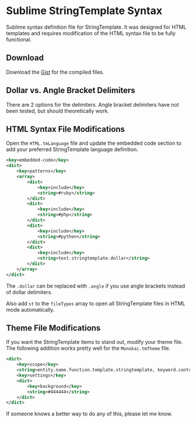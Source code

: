 Sublime StringTemplate Syntax
=============================

Sublime syntax definition file for StringTemplate. It was designed for HTML templates and requires modification of the HTML syntax file to be fully functional.

Download
--------

Download the [Gist](https://gist.github.com/schmalls/5420869/download) for the compiled files.

Dollar vs. Angle Bracket Delimiters
-----------------------------------

There are 2 options for the delimiters. Angle bracket delimiters have not been tested, but should theoretically work.

HTML Syntax File Modifications
------------------------------

Open the `HTML.tmLanguage` file and update the embedded code section to add your preferred StringTemplate language definition.

```xml
<key>embedded-code</key>
<dict>
    <key>patterns</key>
    <array>
        <dict>
            <key>include</key>
            <string>#ruby</string>
        </dict>
        <dict>
            <key>include</key>
            <string>#php</string>
        </dict>
        <dict>
            <key>include</key>
            <string>#python</string>
        </dict>
        <dict>
            <key>include</key>
            <string>text.stringtemplate.dollar</string>
        </dict>
    </array>
</dict>
```

The `.dollar` can be replaced with `.angle` if you use angle brackets instead of dollar delimiters.

Also add `st` to the `fileTypes` array to open all StringTemplate files in HTML mode automatically.

Theme File Modifications
------------------------

If you want the StringTemplate items to stand out, modify your theme file. The following addition works pretty well for the `Monokai.tmTheme` file.

```xml
<dict>
    <key>scope</key>
    <string>entity.name.function.template.stringtemplate, keyword.control.if.stringtemplate, keyword.control.stringtemplate, punctuation.definition.anonymous.begin.stringtemplate, punctuation.definition.anonymous.end.stringtemplate, punctuation.definition.comma.stringtemplate, punctuation.definition.concatenation.stringtemplate, punctuation.definition.control.begin.stringtemplate, punctuation.definition.control.end.stringtemplate, punctuation.definition.delimiter.begin.stringtemplate, punctuation.definition.delimiter.end.stringtemplate, punctuation.definition.dot.stringtemplate, punctuation.definition.equal.stringtemplate, punctuation.definition.function.begin.stringtemplate, punctuation.definition.function.end.stringtemplate, punctuation.definition.indirect.begin.stringtemplate, punctuation.definition.indirect.end.stringtemplate, punctuation.definition.list.begin.stringtemplate, punctuation.definition.list.end.stringtemplate, punctuation.definition.logical.not.stringtemplate, punctuation.definition.semicolon.stringtemplate, punctuation.definition.string.begin.stringtemplate, punctuation.definition.string.end.stringtemplate, punctuation.definition.template.begin.stringtemplate, punctuation.definition.template.call.stringtemplate, punctuation.definition.template.end.stringtemplate, storage.modifier.option.stringtemplate, string.quoted.double.stringtemplate, support.function.stringtemplate, variable.other.stringtemplate, variable.parameter.stringtemplate</string>
    <key>settings</key>
    <dict>
        <key>background</key>
        <string>#444444</string>
    </dict>
</dict>
```

If someone knows a better way to do any of this, please let me know.
